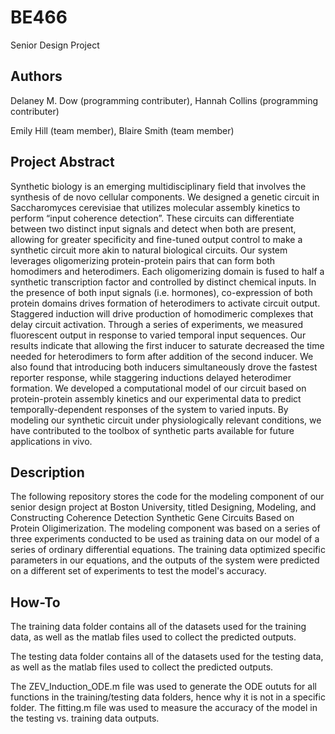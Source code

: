 # BE466
Senior Design Project 

## Authors 
Delaney M. Dow (programming contributer),
Hannah Collins (programming contributer) 

Emily Hill (team member),
Blaire Smith (team member) 

## Project Abstract 
Synthetic biology is an emerging multidisciplinary field that involves the synthesis of de novo cellular components. We designed a genetic circuit in Saccharomyces cerevisiae that utilizes molecular assembly kinetics to perform “input coherence detection”. These circuits can differentiate between two distinct input signals and detect when both are present, allowing for greater specificity and fine-tuned output control to make a synthetic circuit more akin to natural biological circuits. Our system leverages oligomerizing protein-protein pairs that can form both homodimers and heterodimers. Each oligomerizing domain is fused to half a synthetic transcription factor and controlled by distinct chemical inputs. In the presence of both input signals (i.e. hormones), co-expression of both protein domains drives formation of heterodimers to activate circuit output. Staggered induction will drive production of homodimeric complexes that delay circuit activation. Through a series of experiments, we measured fluorescent output in response to varied temporal input sequences. Our results indicate that allowing the first inducer to saturate decreased the time needed for heterodimers to form after addition of the second inducer. We also found that introducing both inducers simultaneously drove the fastest reporter response, while staggering inductions delayed heterodimer formation. We developed a computational model of our circuit based on protein-protein assembly kinetics and our experimental data to predict temporally-dependent responses of the system to varied inputs. By modeling our synthetic circuit under physiologically relevant conditions, we have contributed to the toolbox of synthetic parts available for future applications in vivo.

## Description
The following repository stores the code for the modeling component of our senior design project at Boston University, titled Designing, Modeling, and Constructing Coherence Detection Synthetic Gene Circuits Based on Protein Oligimerization. 
The modeling component was based on a series of three experiments conducted to be used as training data on our model of a series of ordinary differential equations. The training data optimized specific parameters in our equations, and the outputs of the system were predicted on a different set of experiments to test the model's accuracy. 

## How-To 
The training data folder contains all of the datasets used for the training data, as well as the matlab files used to collect the predicted outputs. 

The testing data folder contains all of the datasets used for the testing data, as well as the matlab files used to collect the predicted outputs. 

The ZEV_Induction_ODE.m file was used to generate the ODE oututs for all functions in the training/testing data folders, hence why it is not in a specific folder. 
The fitting.m file was used to measure the accuracy of the model in the testing vs. training data outputs. 
